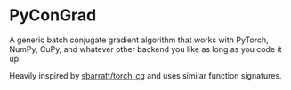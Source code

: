 # PyConGrad
A generic batch conjugate gradient algorithm that works with PyTorch, NumPy, CuPy, and whatever other backend you like as long as you code it up.

Heavily inspired by [sbarratt/torch_cg](https://github.com/sbarratt/torch_cg) and uses similar function signatures.
